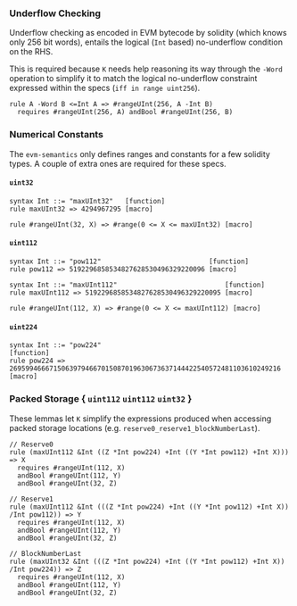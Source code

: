 ### Underflow Checking

Underflow checking as encoded in EVM bytecode by solidity (which knows only 256 bit words), entails
the logical (`Int` based) no-underflow condition on the RHS.

This is required because `K` needs help reasoning its way through the `-Word` operation to simplify
it to match the logical no-underflow constraint expressed within the specs (`iff in range uint256`).

```k
rule A -Word B <=Int A => #rangeUInt(256, A -Int B)
  requires #rangeUInt(256, A) andBool #rangeUInt(256, B)
```

### Numerical Constants

The `evm-semantics` only defines ranges and constants for a few solidity types. A couple of extra
ones are required for these specs.

#### `uint32`

```k
syntax Int ::= "maxUInt32"   [function]
rule maxUInt32 => 4294967295 [macro]

rule #rangeUInt(32, X) => #range(0 <= X <= maxUInt32) [macro]
```

#### `uint112`

```k
syntax Int ::= "pow112"                           [function]
rule pow112 => 5192296858534827628530496329220096 [macro]

syntax Int ::= "maxUInt112"                           [function]
rule maxUInt112 => 5192296858534827628530496329220095 [macro]

rule #rangeUInt(112, X) => #range(0 <= X <= maxUInt112) [macro]
```

#### `uint224`

```k
syntax Int ::= "pow224"                                                             [function]
rule pow224 => 26959946667150639794667015087019630673637144422540572481103610249216 [macro]
```

### Packed Storage { `uint112` `uint112` `uint32` }

These lemmas let `K` simplify the expressions produced when accessing packed storage locations
(e.g. `reserve0_reserve1_blockNumberLast`).

```k
// Reserve0
rule (maxUInt112 &Int ((Z *Int pow224) +Int ((Y *Int pow112) +Int X))) => X
  requires #rangeUInt(112, X)
  andBool #rangeUInt(112, Y)
  andBool #rangeUInt(32, Z)

// Reserve1
rule (maxUInt112 &Int (((Z *Int pow224) +Int ((Y *Int pow112) +Int X)) /Int pow112)) => Y
  requires #rangeUInt(112, X)
  andBool #rangeUInt(112, Y)
  andBool #rangeUInt(32, Z)

// BlockNumberLast
rule (maxUInt32 &Int (((Z *Int pow224) +Int ((Y *Int pow112) +Int X)) /Int pow224)) => Z
  requires #rangeUInt(112, X)
  andBool #rangeUInt(112, Y)
  andBool #rangeUInt(32, Z)
```
